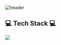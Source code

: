 ![header](https://capsule-render.vercel.app/api?type=slice&color=auto&height=300&section=header&text=ByeongGwanKang&fontSize=70)
## 💻 Tech Stack 💻
<img src="https://img.shields.io/badge/Python-3766AB?style=flat-square&logo=Python&logoColor=white"/></a>
